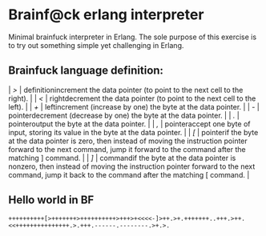 # Brainf@ck erlang interpreter
Minimal brainfuck interpreter in Erlang.
The sole purpose of this exercise is to try out something simple yet challenging in Erlang.

## Brainfuck language definition:

 | *>* | definitionincrement the data pointer (to point to the next cell to the right).  | 
 | *<* | rightdecrement the data pointer (to point to the next cell to the left). | 
 | *+* | leftincrement (increase by one) the byte at the data pointer. | 
 | *-* | pointerdecrement (decrease by one) the byte at the data pointer. | 
 | *.* | pointeroutput the byte at the data pointer. | 
 | *,* | pointeraccept one byte of input, storing its value in the byte at the data pointer. | 
 | *[* | pointerif the byte at the data pointer is zero, then instead of moving the instruction pointer forward to the next command, jump it forward to the command after the matching ] command. | 
 | *]* | commandif the byte at the data pointer is nonzero, then instead of moving the instruction pointer forward to the next command, jump it back to the command after the matching [ command. | 

## Hello world in BF
```
++++++++++[>+++++++>++++++++++>+++>+<<<<-]>++.>+.+++++++..+++.>++.<<+++++++++++++++.>.+++.------.--------.>+.>.
```
